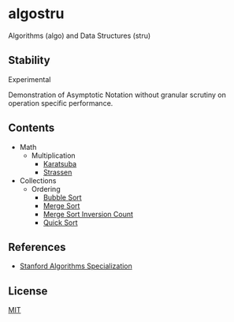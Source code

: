 # algostru

Algorithms (algo) and Data Structures (stru)

## Stability

Experimental

Demonstration of Asymptotic Notation without granular scrutiny on operation specific performance.

## Contents

- Math
  - Multiplication
    - [Karatsuba](/src/math/multiplication/karatsuba.rs)
    - [Strassen](/src/math/multiplication/strassen.rs)
- Collections
  - Ordering
    - [Bubble Sort](/src/collections/ordering/bubble_sort.rs)
    - [Merge Sort](/src/collections/ordering/merge_sort.rs)
    - [Merge Sort Inversion Count](/collections/ordering/merge_sort_inversion_count.rs)
    - [Quick Sort](/src/collections/ordering/quick_sort.rs)

## References

- [Stanford Algorithms Specialization](https://www.coursera.org/specializations/algorithms)

## License

[MIT](LICENSE)
